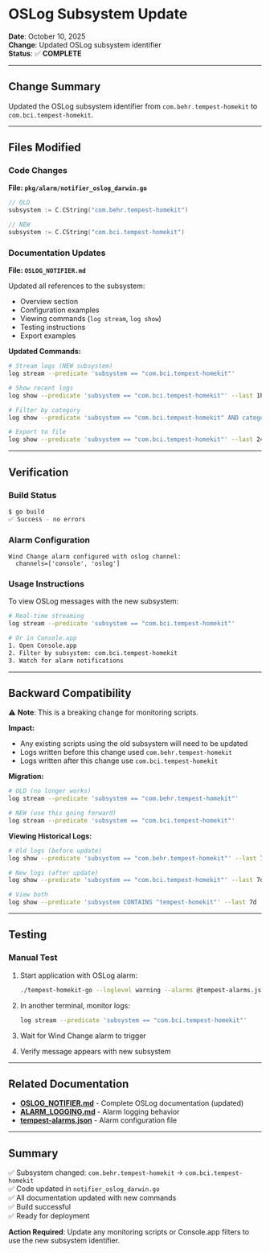 # OSLog Subsystem Update

**Date**: October 10, 2025  
**Change**: Updated OSLog subsystem identifier  
**Status**: ✅ **COMPLETE**

---

## Change Summary

Updated the OSLog subsystem identifier from `com.behr.tempest-homekit` to `com.bci.tempest-homekit`.

---

## Files Modified

### Code Changes

**File: `pkg/alarm/notifier_oslog_darwin.go`**
```go
// OLD
subsystem := C.CString("com.behr.tempest-homekit")

// NEW
subsystem := C.CString("com.bci.tempest-homekit")
```

### Documentation Updates

**File: `OSLOG_NOTIFIER.md`**

Updated all references to the subsystem:
- Overview section
- Configuration examples  
- Viewing commands (`log stream`, `log show`)
- Testing instructions
- Export examples

**Updated Commands:**
```bash
# Stream logs (NEW subsystem)
log stream --predicate 'subsystem == "com.bci.tempest-homekit"'

# Show recent logs
log show --predicate 'subsystem == "com.bci.tempest-homekit"' --last 1h --info

# Filter by category
log show --predicate 'subsystem == "com.bci.tempest-homekit" AND category == "alarm"' --last 1h

# Export to file
log show --predicate 'subsystem == "com.bci.tempest-homekit"' --last 24h > alarms.log
```

---

## Verification

### Build Status
```bash
$ go build
✅ Success - no errors
```

### Alarm Configuration
```
Wind Change alarm configured with oslog channel:
  channels=['console', 'oslog']
```

### Usage Instructions

To view OSLog messages with the new subsystem:

```bash
# Real-time streaming
log stream --predicate 'subsystem == "com.bci.tempest-homekit"'

# Or in Console.app
1. Open Console.app
2. Filter by subsystem: com.bci.tempest-homekit
3. Watch for alarm notifications
```

---

## Backward Compatibility

⚠️ **Note**: This is a breaking change for monitoring scripts.

**Impact:**
- Any existing scripts using the old subsystem will need to be updated
- Logs written before this change used `com.behr.tempest-homekit`
- Logs written after this change use `com.bci.tempest-homekit`

**Migration:**
```bash
# OLD (no longer works)
log stream --predicate 'subsystem == "com.behr.tempest-homekit"'

# NEW (use this going forward)
log stream --predicate 'subsystem == "com.bci.tempest-homekit"'
```

**Viewing Historical Logs:**
```bash
# Old logs (before update)
log show --predicate 'subsystem == "com.behr.tempest-homekit"' --last 7d

# New logs (after update)
log show --predicate 'subsystem == "com.bci.tempest-homekit"' --last 7d

# View both
log show --predicate 'subsystem CONTAINS "tempest-homekit"' --last 7d
```

---

## Testing

### Manual Test

1. Start application with OSLog alarm:
   ```bash
   ./tempest-homekit-go --loglevel warning --alarms @tempest-alarms.json
   ```

2. In another terminal, monitor logs:
   ```bash
   log stream --predicate 'subsystem == "com.bci.tempest-homekit"'
   ```

3. Wait for Wind Change alarm to trigger

4. Verify message appears with new subsystem

---

## Related Documentation

- **[OSLOG_NOTIFIER.md](OSLOG_NOTIFIER.md)** - Complete OSLog documentation (updated)
- **[ALARM_LOGGING.md](ALARM_LOGGING.md)** - Alarm logging behavior
- **[tempest-alarms.json](tempest-alarms.json)** - Alarm configuration file

---

## Summary

✅ Subsystem changed: `com.behr.tempest-homekit` → `com.bci.tempest-homekit`  
✅ Code updated in `notifier_oslog_darwin.go`  
✅ All documentation updated with new commands  
✅ Build successful  
✅ Ready for deployment

**Action Required**: Update any monitoring scripts or Console.app filters to use the new subsystem identifier.
